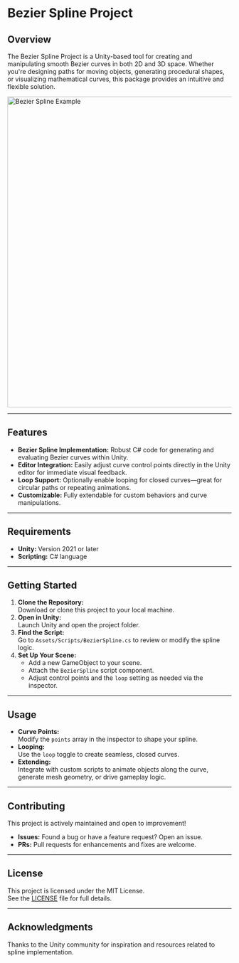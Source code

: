 # Bezier Spline Project

## Overview

The Bezier Spline Project is a Unity-based tool for creating and manipulating smooth Bezier curves in both 2D and 3D space. Whether you're designing paths for moving objects, generating procedural shapes, or visualizing mathematical curves, this package provides an intuitive and flexible solution.

<img width="1020" height="699" alt="Bezier Spline Example" src="https://github.com/user-attachments/assets/fc7e25ab-d2ae-4bef-b960-699215b808a7" />

---

## Features

- **Bezier Spline Implementation:** Robust C# code for generating and evaluating Bezier curves within Unity.
- **Editor Integration:** Easily adjust curve control points directly in the Unity editor for immediate visual feedback.
- **Loop Support:** Optionally enable looping for closed curves—great for circular paths or repeating animations.
- **Customizable:** Fully extendable for custom behaviors and curve manipulations.

---

## Requirements

- **Unity:** Version 2021 or later
- **Scripting:** C# language

---

## Getting Started

1. **Clone the Repository:**  
   Download or clone this project to your local machine.
2. **Open in Unity:**  
   Launch Unity and open the project folder.
3. **Find the Script:**  
   Go to `Assets/Scripts/BezierSpline.cs` to review or modify the spline logic.
4. **Set Up Your Scene:**  
   - Add a new GameObject to your scene.
   - Attach the `BezierSpline` script component.
   - Adjust control points and the `loop` setting as needed via the inspector.

---

## Usage

- **Curve Points:**  
  Modify the `points` array in the inspector to shape your spline.
- **Looping:**  
  Use the `loop` toggle to create seamless, closed curves.
- **Extending:**  
  Integrate with custom scripts to animate objects along the curve, generate mesh geometry, or drive gameplay logic.

---

## Contributing

This project is actively maintained and open to improvement!  
- **Issues:** Found a bug or have a feature request? Open an issue.
- **PRs:** Pull requests for enhancements and fixes are welcome.

---

## License

This project is licensed under the MIT License.  
See the [LICENSE](LICENSE) file for full details.

---

## Acknowledgments

Thanks to the Unity community for inspiration and resources related to spline implementation.
